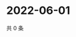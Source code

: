 # 2022-06-01

共 0 条

<!-- BEGIN WEIBO -->
<!-- 最后更新时间 Wed Jun 01 2022 14:13:33 GMT+0800 (China Standard Time) -->

<!-- END WEIBO -->
